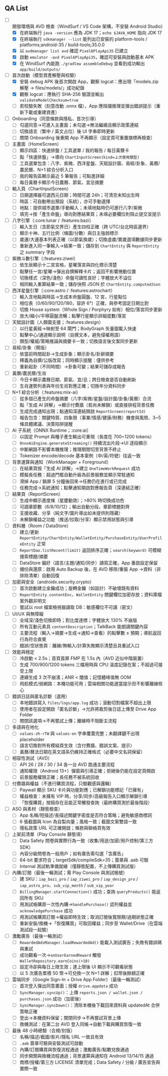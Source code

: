 ## QA List
- [ ] 開發環境與 AVD 檢查（WindSurf / VS Code 架構，不安裝 Android Studio）
  - [x] 在終端執行 `java -version` 應為 JDK 17；`echo $JAVA_HOME` 指向 JDK 17
  - [x] 在終端執行 `sdkmanager --list` 能列出已安裝的 platform-tools / platforms;android-35 / build-tools;35.0.0
  - [x] 以 `avdmanager list avd` 確認 `Pixel6PlayApi35` 已建立
  - [x] 啟動 `emulator -avd Pixel6PlayApi35`，確認可安裝與啟動基本 APK
  - [x] 在 WindSurf 內能跑 `./gradlew assembleDebug` 並看到成功輸出 `app/build/outputs/`
- [ ] 首次啟動（模型資產解壓與校驗）
  - [x] 安裝 debug APK 後首次開啟 App，觀察 logcat：應出現「models.zip 解壓 → files/models/」成功紀錄
  - [x] 觀察 logcat：應執行 SHA-256 驗證並輸出 `validateModelChecksum=true`
  - [ ] 若校驗失敗（刻意改動 .onnx 檔），App 應阻擋推理並彈出錯誤提示（重新下載或重建資產）
- [ ] Onboarding（同意條款與隱私、首次引導）
  - [ ] 勾選同意→可進入主畫面；未勾選→無法繼續且顯示政策連結
  - [ ] 切換語言（繁中 / 英文占位）後 UI 字串即時更新
  - [ ] 關閉 Onboarding 後重開 App 不再顯示（設定頁可重置旗標再檢查）
- [ ] 主畫面（HomeScreen）
  - [ ] 顯示四區：快速排盤 / 工具選單 / 我的報告 / 每日黃曆卡
  - [ ] 點「快速排盤」→導向 `ChartInputScreen(kind=上次使用類型)`
  - [ ] 工具選單包含：八字、紫微、西洋星盤、天賦設計圖、易經/卦象、黃曆/農民曆、N+1 綜合分析入口
  - [ ] 我的報告區顯示最近 5 筆報告；可點進詳細
  - [ ] 每日黃曆卡顯示今日農曆、節氣、宜忌摘要
- [ ] 輸入頁（ChartInputScreen）
  - [ ] 日期選擇器可選西元日期；時間可選 24h；可清空未知出生時
  - [ ] 時區：可自動帶出預設（系統），亦可手動選擇
  - [ ] 地點：提供城市選單/手動輸入；未填地點時仍可進行八字/紫微
  - [ ] 填完→按「產生命盤」導向對應結果頁；未填必要欄位則阻止提交並提示
- [ ] 八字引擎（:core:lunar / :features:bazi）
  - [ ] 輸入生日（含節氣交界日）產生四柱正確（跨 UTC/台北時區邊界）
  - [ ] 顯示十神、五行比例（條圖/分數）與日主強弱標示
  - [ ] 歲運/大運基本列表正確（以節氣換歲）；切換虛歲/實歲選項數據同步更新
  - [ ] 重新進入同一筆輸入→結果一致；儲存到 `ChartEntity` 與 `ReportEntity` 之 summary 字段
- [ ] 紫微斗數引擎（:features:ziwei）
  - [ ] 依生辰顯示十二宮宮格，星曜落宮與四化標示清楚
  - [ ] 點擊任一宮/星曜→彈出自撰解釋卡片；返回不影響捲動位置
  - [ ] 切換樣式（深色/淺色）命盤可讀性良好；字體放大不溢位
  - [ ] 相同輸入重算結果一致；儲存快照 JSON 於 `ChartEntity.computedJson`
- [ ] 西洋星盤引擎（:core:astro / :features:astrochart）
  - [ ] 輸入含地點與時區→生成本命盤圓盤、12 宮、行星點位
  - [ ] 相位表（0/60/90/120/180，容許 6°）正確，與參考固定日期比對
  - [ ] 切換 House system（Whole Sign / Porphyry 如有）相位/落宮同步更新
  - [ ] 放大/縮小/平移圓盤流暢；點擊行星顯示詳細度數/落宮
- [ ] 天賦設計圖（人類圖支援；:features:design）
  - [ ] 以行星黃經→映射至 64 閘門；BodyGraph 矢量圖載入快速
  - [ ] 點擊中心/通道顯示說明（自撰文本，避免侵權用語）
  - [ ] 類型/權威/策略推論與摘要卡一致；切換語言後文案同步更新
- [ ] 易經/卦象（簡版）
  - [ ] 依當前時間起卦→生成卦象；顯示卦名/卦辭摘要
  - [ ] 釋義為自撰/公版改寫；同時顯示提醒：僅供參考
  - [ ] 重新起卦（不同時間）→卦象可變；結果可儲存成報告
- [ ] 黃曆/農民曆/生肖
  - [ ] 今日卡顯示農曆日期、節氣、宜/忌；跨日檢查是否自動刷新
  - [ ] 生肖運勢列表與年份生肖對應正確；切換年分資料同步
- [ ] N+1 綜合分析（:features:mix-ai）
  - [ ] 從多個已產生的命盤摘要（八字/紫微/星盤/設計圖/卦象/黃曆）合流
  - [ ] 點「生成 AI 詳解」→顯示付費牆（若尚未解鎖）或直接排程背景任務
  - [ ] 生成完成通知出現；點通知深連結開啟 `ReportScreen(reportId)`
  - [ ] 報告包含：關鍵特質、四象限（事業/情感/健康/財務）機會與風險、3~5 條具體建議、決策陷阱提醒
- [ ] AI 子系統（ONNX Runtime；:core:ai）
  - [ ] 以固定 Prompt 與種子產生輸出可重現（長度在 700~1200 tokens）
  - [ ] `OnnxAiEngine.generateStreaming()` 持續流出片段→UI 逐段顯示
  - [ ] 中斷網路不影響本機推理；推理期間切至背景不終止
  - [ ] Tokenizer encode/decode 基本案例（中/英/符號）往返一致
- [ ] 背景運算與通知（WorkManager + Foreground）
  - [ ] 在結果頁按「生成 AI 詳解」→建立 `OneTimeWorkRequest` 成功
  - [ ] 模擬長任務：超過門檻自動升級為前景服務並顯示常駐通知
  - [ ] 滑掉 App / 鎖屏 5 分鐘後回來→任務仍在進行或已完成
  - [ ] 任務完成→系統通知；點擊通知開啟對應報告頁（深連結正確）
- [ ] 結果頁（ReportScreen）
  - [ ] 生成中顯示進度條（星塵動效）；>80% 時切換成功色
  - [ ] 可調章節數（6/8/10/12）；輸出自動分段，章節標題對齊
  - [ ] 支援收藏、分享（純文字/圖片導出如未提供則隱藏）
  - [ ] 未解鎖權益之功能（推送/拉取/分享）顯示禁用狀態與引導
- [ ] 資料層（Room / DataStore）
  - [ ] 建立/更新 `ReportEntity/ChartEntity/WalletEntity/PurchaseEntity/UserProfileEntity` 正常
  - [ ] `ReportDao.listRecent(limit)` 返回排序正確；`search(keyword)` 可模糊搜索標題/摘要
  - [ ] DataStore 偏好（語言/主題/通知/同步）讀寫正確，App 重啟設定保留
  - [ ] 備份與還原：啟用 Auto Backup 後，在 AVD 移除/重裝 App →資料（非排除清單）自動回復
- [ ] 加密與安全（androidx.security.crypto）
  - [ ] 首次啟動建立金鑰成功；旋轉金鑰（如設計）不破壞既有資料
  - [ ] `ReportEntity.contentEnc`、`WalletEntity` 關鍵欄位加密存放；資料庫檔案外觀非明文
  - [ ] 嘗試以 root 檔案檢視器讀取 DB：敏感欄位不可讀（密文）
- [ ] UI/UX 與無障礙
  - [ ] 全域深/淺色切換即時；對比度達標；字體放大 130% 不崩版
  - [ ] 所有互動元素具 `contentDescription`；TalkBack 能朗讀關鍵內容
  - [ ] 主要流程（輸入→摘要→生成→通知→查看）的點擊數 ≤ 預期；導航返回行為符合直覺
  - [ ] 錯誤/空狀態頁：離線/無輸入/計算失敗顯示清楚且具重試入口
- [ ] 效能與穩定
  - [ ] 冷啟動 < 2.5s；首頁首屏 FMP 在 1.5s 內（AVD 近似中階裝置）
  - [ ] 生成 700/900/1200 tokens 三檔用時與 CPU 溫度記錄在案；不超過可接受上限
  - [ ] 連續生成 3 次不崩潰；ANR < 閾值；記憶體峰值無 OOM
  - [ ] 飛航模式/弱網路：本機功能可用；雲端相關功能適當提示但不影響離線核心
- [ ] 錯誤日誌與匿名診斷（選用）
  - [ ] 本地錯誤寫入 `files/logs/app.log` 成功；滾動切割檔案不超出上限
  - [ ] 使用者在設定開啟「匿名診斷」→允許將裁剪後日誌上傳至 Drive App Folder
  - [ ] 關閉該選項→不再嘗試上傳；離線時不阻斷主流程
- [ ] 多語與在地化
  - [ ] `values-zh-rTW` 與 `values-en` 字串覆蓋完整；未翻譯鍵不出現 placeholder
  - [ ] 語言切換對所有模組頁生效（含付費牆、錯誤文案、提示）
  - [ ] 黃曆/曆法日期在英文語系仍維持正確格式（必要中文名詞保留）
- [ ] 相容性測試（AVD）
  - [ ] API 26 / 28 / 30 / 34 各一台 AVD 跑通主要流程
  - [ ] 通知權限（Android 13+）彈窗與引導正確；拒絕後仍能在設定頁開啟
  - [ ] 前景服務權限正確；長任務不被系統回收
- [ ] 付費牆與權益（不進行購買流程，只驗觀感與邏輯）
  - [ ] Paywall 顯示 SKU 卡片與功能對應；已解鎖功能標記「已擁有」
  - [ ] 權益檢查：未擁有 VIP 時，分享/同步/高級報告入口顯示解鎖引導
  - [ ] 「恢復購買」按鈕存在且能正常觸發查詢（最終購買測於最後階段）
- [ ] ASO 與素材（靜態檢查）
  - [ ] App 名稱/短描述/長描述關鍵字密度是否符合策略；避免敏感商標詞
  - [ ] 6 張截圖與 Icon 為自製向量；風格一致；截圖文案雙語一致
  - [ ] 隱私政策 URL 可正確開啟；條款與聯絡頁有效
- [ ] 上架前清單（Play Console 靜態項）
  - [ ] Data Safety 問卷與實際行為一致（收集/用途/加密/用戶控制/第三方 SDK）
  - [ ] 內容分級問卷為一般用戶；如有廣告需勾選「含廣告」
  - [ ] 64-bit 要求符合；targetSdk/compileSdk=35；簽章與 .aab 可驗
  - [ ] Internal 測試軌準備就緒（僅靜態配置，不上傳購買測試版）
- [ ] 內購/訂閱（最後一輪測試；需 Play Console 與測試帳號）
  - [ ] 建 SKU：`iap_bazi_pro` / `iap_ziwei_pro` / `iap_design_pro` / `iap_astro_pro`、`sub_vip_month` / `sub_vip_year`
  - [ ] `BillingManager.startConnection()` 成功；查詢 `queryProducts()` 能返回所有 SKU
  - [ ] 用測試帳購買一次性內購→`handlePurchase()` 認列權益並 `acknowledgePurchase` 成功
  - [ ] 用測試帳購買訂閱→權益即時生效；取消訂閱後寬限期/過期狀態正確
  - [ ] 重新安裝/換機→「恢復購買」可取回權益；同步至 Wallet/Drive（在雲端測試段一起驗）
- [ ] 激勵廣告（最後一輪測試）
  - [ ] `RewardedAdsManager.loadRewardedAd()` 能載入測試廣告；失敗有錯誤碼與重試
  - [ ] 成功觀看一次→`onUserEarnedReward` 觸發 `WalletRepository.earnCoins(+10)`
  - [ ] 設定冷卻與每日上限生效；達上限後 UI 顯示不可觀看狀態
  - [ ] 以 5 次廣告累積 50 幣→可兌換一次 N+1 詳解；扣幣後餘額正確
- [ ] 雲端同步（Google Sign-In + Drive App Folder）（最後一輪測試）
  - [ ] 首次登入彈出同意畫面；授權 `drive.appdata` 成功
  - [ ] `SyncManager.syncUp()`：上傳 `reports.json / wallet.json / purchases.json` 成功（加密後）
  - [ ] `SyncManager.syncDown()`：清除本機後下載回來資料與 updatedAt 合併策略正確
  - [ ] 登出→本機資料保留；關閉同步→不再嘗試背景上傳
  - [ ] 換機測試：在第二台 AVD 登入同帳→自動下載與購買恢復一致
- [ ] 最後 48 小時總驗（合規/封版）
  - [ ] 名稱/描述/截圖/影片/隱私 URL 一致且有效
  - [ ] `.aab` 簽章可驗與安裝測試可啟動
  - [ ] 內購/訂閱購買與恢復流程通過；激勵廣告/點數兌換通過
  - [ ] 同步開關與換機流程通過；背景運算與通知在 Android 13/14/15 通過
  - [ ] 商標/授權/第三方 LICENSE 清單完成；Data Safety / 分級 / 廣告宣告與實際一致